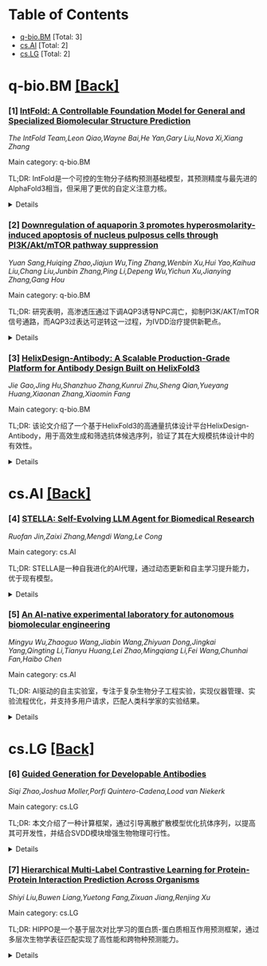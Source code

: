 <div id=toc></div>

# Table of Contents

- [q-bio.BM](#q-bio.BM) [Total: 3]
- [cs.AI](#cs.AI) [Total: 2]
- [cs.LG](#cs.LG) [Total: 2]


<div id='q-bio.BM'></div>

# q-bio.BM [[Back]](#toc)

### [1] [IntFold: A Controllable Foundation Model for General and Specialized Biomolecular Structure Prediction](https://arxiv.org/abs/2507.02025)
*The IntFold Team,Leon Qiao,Wayne Bai,He Yan,Gary Liu,Nova Xi,Xiang Zhang*

Main category: q-bio.BM

TL;DR: IntFold是一个可控的生物分子结构预测基础模型，其预测精度与最先进的AlphaFold3相当，但采用了更优的自定义注意力核。


<details>
  <summary>Details</summary>
Motivation: 旨在开发一个既能用于通用又能用于专业生物分子结构预测的模型，同时扩展其功能以预测变构状态、约束结构和结合亲和力。

Method: 采用自定义注意力核和适配器技术，引入新型置信度头来评估对接质量。

Result: IntFold在预测精度上与AlphaFold3相当，并能通过适配器实现多种功能扩展。

Conclusion: IntFold是一个多功能且高效的结构预测工具，为复杂生物分子系统提供了更精确的评估方法。

Abstract: We introduce IntFold, a controllable foundation model for both general and
specialized biomolecular structure prediction. IntFold demonstrates predictive
accuracy comparable to the state-of-the-art AlphaFold3, while utilizing a
superior customized attention kernel. Beyond standard structure prediction,
IntFold can be adapted to predict allosteric states, constrained structures,
and binding affinity through the use of individual adapters. Furthermore, we
introduce a novel confidence head to estimate docking quality, offering a more
nuanced assessment for challenging targets such as antibody-antigen complexes.
Finally, we share insights gained during the training process of this
computationally intensive model.

</details>


### [2] [Downregulation of aquaporin 3 promotes hyperosmolarity-induced apoptosis of nucleus pulposus cells through PI3K/Akt/mTOR pathway suppression](https://arxiv.org/abs/2507.02231)
*Yuan Sang,Huiqing Zhao,Jiajun Wu,Ting Zhang,Wenbin Xu,Hui Yao,Kaihua Liu,Chang Liu,Junbin Zhang,Ping Li,Depeng Wu,Yichun Xu,Jianying Zhang,Gang Hou*

Main category: q-bio.BM

TL;DR: 研究表明，高渗透压通过下调AQP3诱导NPC凋亡，抑制PI3K/AKT/mTOR信号通路，而AQP3过表达可逆转这一过程，为IVDD治疗提供新靶点。


<details>
  <summary>Details</summary>
Motivation: 探究高渗透压下AQP3在NPC凋亡中的作用及其机制，以期为IVDD治疗提供新思路。

Method: 通过体外实验研究高渗透压对AQP3表达的影响，以及AQP3过表达或抑制对PI3K/AKT/mTOR通路和NPC凋亡的作用；并利用IVDD大鼠模型验证AQP3的治疗潜力。

Result: 高渗透压下AQP3减少导致PI3K/AKT/mTOR信号抑制、线粒体功能障碍和ROS积累；AQP3过表达可减轻氧化损伤和凋亡，而抑制AQP3则加剧ECM降解。

Conclusion: AQP3缺乏通过抑制PI3K/AKT/mTOR信号通路促进NPC凋亡，成为IVDD的潜在治疗靶点。

Abstract: Hyperosmolarity is a key contributor to nucleus pulposus cell (NPC) apoptosis
during intervertebral disc degeneration (IVDD). Aquaporin 3 (AQP3), a membrane
channel protein, regulates cellular osmotic balance by transporting water and
osmolytes. Although AQP3 downregulation is associated with disc degeneration,
its role in apoptosis under hyperosmotic conditions remains unclear. Here, we
demonstrate that hyperosmolarity induces AQP3 depletion, suppresses the
PI3K/AKT/mTOR signaling pathway, and promotes mitochondrial dysfunction and ROS
accumulation in NPCs. Lentiviral overexpression of AQP3 restores this pathway,
attenuates oxidative damage, and reduces apoptosis, preserving disc structure
in IVDD rat models. In contrast, pharmacological inhibition of AQP3 exacerbates
ECM catabolism and NP tissue loss. Our findings reveal that AQP3 deficiency
under hyperosmolarity contributes to NPC apoptosis via suppression of
PI3K/AKT/mTOR signaling, potentially creating a pathological cycle of disc
degeneration. These results highlight AQP3 as a promising therapeutic target
for IVDD.

</details>


### [3] [HelixDesign-Antibody: A Scalable Production-Grade Platform for Antibody Design Built on HelixFold3](https://arxiv.org/abs/2507.02345)
*Jie Gao,Jing Hu,Shanzhuo Zhang,Kunrui Zhu,Sheng Qian,Yueyang Huang,Xiaonan Zhang,Xiaomin Fang*

Main category: q-bio.BM

TL;DR: 该论文介绍了一个基于HelixFold3的高通量抗体设计平台HelixDesign-Antibody，用于高效生成和筛选抗体候选序列，验证了其在大规模抗体设计中的有效性。


<details>
  <summary>Details</summary>
Motivation: 传统抗体发现方法耗时耗资源，亟需高效、高通量的解决方案以加速抗体工程。

Method: 利用高精度结构预测模型HelixFold3，结合高性能计算支持，进行大规模抗体序列生成及其与抗原相互作用的评估。

Result: 平台能生成多样且高质量的抗体，验证了通过扩大序列空间探索可提高找到最优结合体的概率。

Conclusion: HelixDesign-Antibody为大规模抗体设计提供了高效、无缝的解决方案，并已在PaddleHelix平台上线。

Abstract: Antibody engineering is essential for developing therapeutics and advancing
biomedical research. Traditional discovery methods often rely on time-consuming
and resource-intensive experimental screening. To enhance and streamline this
process, we introduce a production-grade, high-throughput platform built on
HelixFold3, HelixDesign-Antibody, which utilizes the high-accuracy structure
prediction model, HelixFold3. The platform facilitates the large-scale
generation of antibody candidate sequences and evaluates their interaction with
antigens. Integrated high-performance computing (HPC) support enables
high-throughput screening, addressing challenges such as fragmented toolchains
and high computational demands. Validation on multiple antigens showcases the
platform's ability to generate diverse and high-quality antibodies, confirming
a scaling law where exploring larger sequence spaces increases the likelihood
of identifying optimal binders. This platform provides a seamless, accessible
solution for large-scale antibody design and is available via the antibody
design page of PaddleHelix platform.

</details>


<div id='cs.AI'></div>

# cs.AI [[Back]](#toc)

### [4] [STELLA: Self-Evolving LLM Agent for Biomedical Research](https://arxiv.org/abs/2507.02004)
*Ruofan Jin,Zaixi Zhang,Mengdi Wang,Le Cong*

Main category: cs.AI

TL;DR: STELLA是一种自我进化的AI代理，通过动态更新和自主学习提升能力，优于现有模型。


<details>
  <summary>Details</summary>
Motivation: 生物医学领域的快速增长导致研究分散且超出人类专家能力，现有AI代理工具集静态且手动管理，无法适应和扩展。

Method: STELLA采用多代理架构，包含动态演变的模板库和工具海洋，通过工具创建代理自动发现和集成新工具。

Result: STELLA在多个生物医学基准测试中表现优异，准确率高达63%，较领先模型提升6个百分点。

Conclusion: STELLA是一个能学习和成长的动态AI代理系统，显著加速了生物医学发现的步伐。

Abstract: The rapid growth of biomedical data, tools, and literature has created a
fragmented research landscape that outpaces human expertise. While AI agents
offer a solution, they typically rely on static, manually curated toolsets,
limiting their ability to adapt and scale. Here, we introduce STELLA, a
self-evolving AI agent designed to overcome these limitations. STELLA employs a
multi-agent architecture that autonomously improves its own capabilities
through two core mechanisms: an evolving Template Library for reasoning
strategies and a dynamic Tool Ocean that expands as a Tool Creation Agent
automatically discovers and integrates new bioinformatics tools. This allows
STELLA to learn from experience. We demonstrate that STELLA achieves
state-of-the-art accuracy on a suite of biomedical benchmarks, scoring
approximately 26\% on Humanity's Last Exam: Biomedicine, 54\% on LAB-Bench:
DBQA, and 63\% on LAB-Bench: LitQA, outperforming leading models by up to 6
percentage points. More importantly, we show that its performance
systematically improves with experience; for instance, its accuracy on the
Humanity's Last Exam benchmark almost doubles with increased trials. STELLA
represents a significant advance towards AI Agent systems that can learn and
grow, dynamically scaling their expertise to accelerate the pace of biomedical
discovery.

</details>


### [5] [An AI-native experimental laboratory for autonomous biomolecular engineering](https://arxiv.org/abs/2507.02379)
*Mingyu Wu,Zhaoguo Wang,Jiabin Wang,Zhiyuan Dong,Jingkai Yang,Qingting Li,Tianyu Huang,Lei Zhao,Mingqiang Li,Fei Wang,Chunhai Fan,Haibo Chen*

Main category: cs.AI

TL;DR: AI驱动的自主实验室，专注于复杂生物分子工程实验，实现仪器管理、实验流程优化，并支持多用户请求，匹配人类科学家的实验结果。


<details>
  <summary>Details</summary>
Motivation: 实现自主科学研究，解决传统实验对专家的依赖和资源限制，推动科学服务的规模化。

Method: 基于模型、实验和仪器的协同设计理念，构建AI原生自主实验室平台，支持多目标实验和自动化系统共同演进。

Result: 实验室能自主优化实验性能，达到顶尖科学家的水平，并在多用户场景中显著提高仪器利用率和实验效率。

Conclusion: 该平台为生物材料研究提供了新路径，为科学即服务的大规模实现奠定了基础。

Abstract: Autonomous scientific research, capable of independently conducting complex
experiments and serving non-specialists, represents a long-held aspiration.
Achieving it requires a fundamental paradigm shift driven by artificial
intelligence (AI). While autonomous experimental systems are emerging, they
remain confined to areas featuring singular objectives and well-defined, simple
experimental workflows, such as chemical synthesis and catalysis. We present an
AI-native autonomous laboratory, targeting highly complex scientific
experiments for applications like autonomous biomolecular engineering. This
system autonomously manages instrumentation, formulates experiment-specific
procedures and optimization heuristics, and concurrently serves multiple user
requests. Founded on a co-design philosophy of models, experiments, and
instruments, the platform supports the co-evolution of AI models and the
automation system. This establishes an end-to-end, multi-user autonomous
laboratory that handles complex, multi-objective experiments across diverse
instrumentation. Our autonomous laboratory supports fundamental nucleic acid
functions-including synthesis, transcription, amplification, and sequencing. It
also enables applications in fields such as disease diagnostics, drug
development, and information storage. Without human intervention, it
autonomously optimizes experimental performance to match state-of-the-art
results achieved by human scientists. In multi-user scenarios, the platform
significantly improves instrument utilization and experimental efficiency. This
platform paves the way for advanced biomaterials research to overcome
dependencies on experts and resource barriers, establishing a blueprint for
science-as-a-service at scale.

</details>


<div id='cs.LG'></div>

# cs.LG [[Back]](#toc)

### [6] [Guided Generation for Developable Antibodies](https://arxiv.org/abs/2507.02670)
*Siqi Zhao,Joshua Moller,Porfi Quintero-Cadena,Lood van Niekerk*

Main category: cs.LG

TL;DR: 本文介绍了一种计算框架，通过引导离散扩散模型优化抗体序列，以提高其可开发性，并结合SVDD模块增强生物物理可行性。


<details>
  <summary>Details</summary>
Motivation: 为了提高治疗性抗体的临床效果，需要优化其可开发性，包括制造性、稳定性和安全性。

Method: 使用基于自然抗体序列的引导离散扩散模型，并整合SVDD模块指导采样。

Result: 模型能生成与自然抗体库和现有治疗抗体相似的特征，并在SVDD指导下显著提升可开发性评分。

Conclusion: 结合高通量实验，该框架为同时满足结合和生物物理标准的抗体设计提供支持。

Abstract: Therapeutic antibodies require not only high-affinity target engagement, but
also favorable manufacturability, stability, and safety profiles for clinical
effectiveness. These properties are collectively called `developability'. To
enable a computational framework for optimizing antibody sequences for
favorable developability, we introduce a guided discrete diffusion model
trained on natural paired heavy- and light-chain sequences from the Observed
Antibody Space (OAS) and quantitative developability measurements for 246
clinical-stage antibodies. To steer generation toward biophysically viable
candidates, we integrate a Soft Value-based Decoding in Diffusion (SVDD) Module
that biases sampling without compromising naturalness. In unconstrained
sampling, our model reproduces global features of both the natural repertoire
and approved therapeutics, and under SVDD guidance we achieve significant
enrichment in predicted developability scores over unguided baselines. When
combined with high-throughput developability assays, this framework enables an
iterative, ML-driven pipeline for designing antibodies that satisfy binding and
biophysical criteria in tandem.

</details>


### [7] [Hierarchical Multi-Label Contrastive Learning for Protein-Protein Interaction Prediction Across Organisms](https://arxiv.org/abs/2507.02724)
*Shiyi Liu,Buwen Liang,Yuetong Fang,Zixuan Jiang,Renjing Xu*

Main category: cs.LG

TL;DR: HIPPO是一个基于层次对比学习的蛋白质-蛋白质相互作用预测框架，通过多层次生物学表征匹配实现了高性能和跨物种预测能力。


<details>
  <summary>Details</summary>
Motivation: 近年来AI在科学领域的进展表明对比学习在整合异构生物数据模态方面具有潜力，但在蛋白质-蛋白质相互作用预测中，如何有效结合层次化特征和跨物种数据仍具挑战。

Method: 提出HIPPO框架，通过层次对比学习对齐蛋白质序列及其层次属性，结合数据驱动的惩罚机制和功能类别的结构化关系，优化嵌入空间。

Result: 在基准数据集上实现最优性能，尤其在低数据量和跨物种零样本预测中表现出色，揭示了层次特征融合对捕捉保守相互作用决定因子的重要性。

Conclusion: HIPPO为稀疏或多物种不平衡数据下的相互作用预测提供了统一框架，推动了跨物种PPI预测的进展。

Abstract: Recent advances in AI for science have highlighted the power of contrastive
learning in bridging heterogeneous biological data modalities. Building on this
paradigm, we propose HIPPO (HIerarchical Protein-Protein interaction prediction
across Organisms), a hierarchical contrastive framework for protein-protein
interaction(PPI) prediction, where protein sequences and their hierarchical
attributes are aligned through multi-tiered biological representation matching.
The proposed approach incorporates hierarchical contrastive loss functions that
emulate the structured relationship among functional classes of proteins. The
framework adaptively incorporates domain and family knowledge through a
data-driven penalty mechanism, enforcing consistency between the learned
embedding space and the intrinsic hierarchy of protein functions. Experiments
on benchmark datasets demonstrate that HIPPO achieves state-of-the-art
performance, outperforming existing methods and showing robustness in low-data
regimes. Notably, the model demonstrates strong zero-shot transferability to
other species without retraining, enabling reliable PPI prediction and
functional inference even in less characterized or rare organisms where
experimental data are limited. Further analysis reveals that hierarchical
feature fusion is critical for capturing conserved interaction determinants,
such as binding motifs and functional annotations. This work advances
cross-species PPI prediction and provides a unified framework for interaction
prediction in scenarios with sparse or imbalanced multi-species data.

</details>

